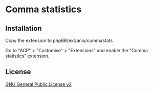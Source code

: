 # Comma statistics

## Installation

Copy the extension to phpBB/ext/anix/commastats

Go to "ACP" > "Customise" > "Extensions" and enable the "Comma statistics" extension.

## License

[GNU General Public License v2](license.txt)
